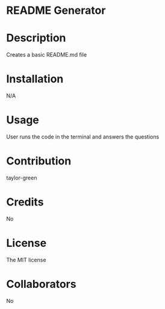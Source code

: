 # README Generator

# Description
Creates a basic README.md file

# Installation
N/A

# Usage
User runs the code in the terminal and answers the questions

# Contribution
taylor-green

# Credits
No

# License
The MIT license

# Collaborators
No